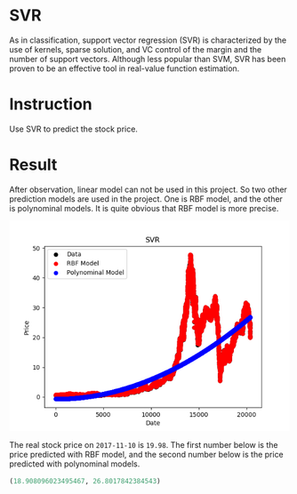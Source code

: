 # SVR

As in classification, support vector regression (SVR) is characterized by the use of kernels, sparse solution, and VC control of the margin and the number of support vectors. Although less popular than SVM, SVR has been proven to be an effective tool in real-value function estimation.

# Instruction

Use SVR to predict the stock price.

# Result

After observation, linear model can not be used in this project. So two other prediction models are used in the project. One is RBF model, and the other is polynominal models. It is quite obvious that RBF model is more precise.

![image](https://github.com/OneCircle1/MengProgram3/blob/master/SVR/png/SVR.png)

The real stock price on ```2017-11-10``` is ```19.98```. The first number below is the price predicted with RBF model, and the second number below is the price predicted with polynominal models.

```python
(18.908096023495467, 26.8017842384543)
```

